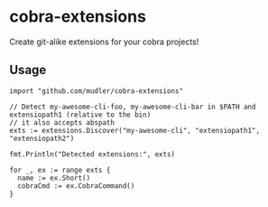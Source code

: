 # cobra-extensions
Create git-alike extensions for your cobra projects!

## Usage

```
import "github.com/mudler/cobra-extensions"

// Detect my-awesome-cli-foo, my-awesome-cli-bar in $PATH and extensiopath1 (relative to the bin)
// it also accepts abspath
exts := extensions.Discover("my-awesome-cli", "extensiopath1", "extensiopath2")

fmt.Println("Detected extensions:", exts)

for _, ex := range exts {
  name := ex.Short()
  cobraCmd := ex.CobraCommand()
}
```
